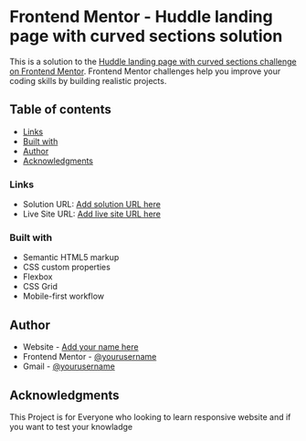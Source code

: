 # Frontend Mentor - Huddle landing page with curved sections solution

This is a solution to the [Huddle landing page with curved sections challenge on Frontend Mentor](https://www.frontendmentor.io/challenges/huddle-landing-page-with-curved-sections-5ca5ecd01e82137ec91a50f2). Frontend Mentor challenges help you improve your coding skills by building realistic projects.

## Table of contents

 - [Links](#links)
- [Built with](#built-with)
- [Author](#author)
- [Acknowledgments](#acknowledgments)




### Links

- Solution URL: [Add solution URL here](https://your-solution-url.com)
- Live Site URL: [Add live site URL here](huddle-landing-page-with-curved-sections-master)


### Built with

- Semantic HTML5 markup
- CSS custom properties
- Flexbox
- CSS Grid
- Mobile-first workflow





## Author

- Website - [Add your name here](AuwalHaruna)
- Frontend Mentor - [@yourusername](https://www.frontendmentor.io/profile/MrAuwal)
- Gmail - [@yourusername](AuwalHaruna646@gmail.com)



## Acknowledgments

This Project is for Everyone who looking to learn responsive website and if you want to
test your knowladge

